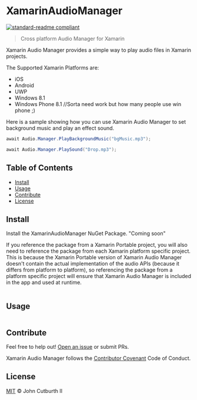 # XamarinAudioManager

[![standard-readme compliant](https://img.shields.io/badge/readme%20style-standard-brightgreen.svg?style=flat-square)](https://github.com/RichardLitt/standard-readme)

> Cross platform Audio Manager for Xamarin

Xamarin Audio Manager provides a simple way to play audio files in Xamarin projects.

The Supported Xamarin Platforms are:
- iOS
- Android
- UWP
- Windows 8.1
- Windows Phone 8.1 //Sorta need work but how many people use win phone ;)

Here is a sample showing how you can use Xamarin Audio Manager to set background music and play an effect sound.

```C#
await Audio.Manager.PlayBackgroundMusic("bgMusic.mp3");

await Audio.Manager.PlaySound("Drop.mp3");
```

## Table of Contents

- [Install](#install)
- [Usage](#usage)
- [Contribute](#contribute)
- [License](#license)

## Install

Install the XamarinAudioManager NuGet Package. "Coming soon"

If you reference the package from a Xamarin Portable project, you will also need to reference the package from each Xamarin platform specific project. This is because the Xamarin Portable version of Xamarin Audio Manager doesn't contain the actual implementation of the audio APIs (because it differs from platform to platform), so referencing the package from a platform specific project will ensure that Xamarin Audio Manager is included in the app and used at runtime.
```
```

## Usage

```
```

## Contribute

Feel free to help out! [Open an issue](https://github.com/jcphlux/XamarinAudioManager/issues/new) or submit PRs.

Xamarin Audio Manager follows the [Contributor Covenant](https://github.com/jcphlux/XamarinAudioManager/blob/master/CODEOFCONDUCT.md) Code of Conduct.

## License

[MIT](https://github.com/jcphlux/XamarinAudioManager/blob/master/LICENSE) © John Cutburth II
